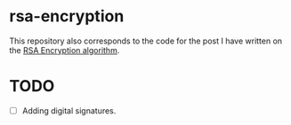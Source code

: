 # rsa-encryption

This repository also corresponds to the code for the post I have written on the [RSA Encryption algorithm](https://qarchli.github.io/2020-08-19-rsa-encryption/).

# TODO

- [ ] Adding digital signatures.